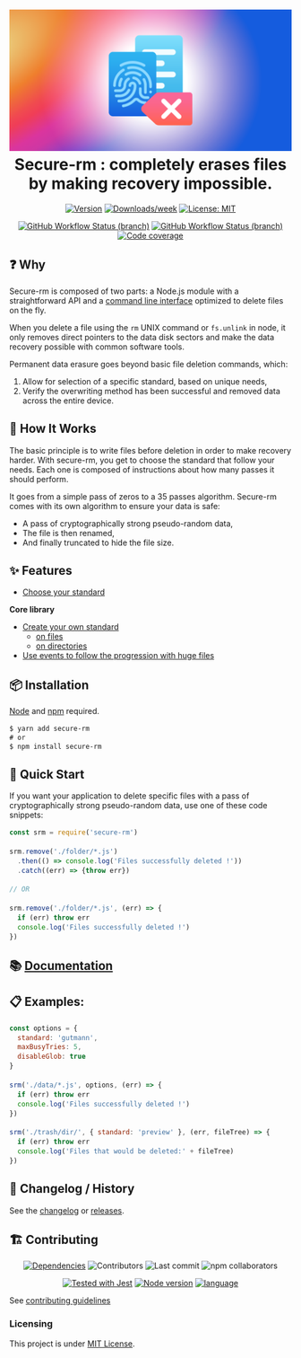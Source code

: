 <h1 align="center">
  <img src="./assets/logo.png" alt="secure-rm">
  <br>
  Secure-rm : completely erases files by making recovery impossible.
  <br>
</h1>

<p align="center">
  <a href="https://www.npmjs.com/package/secure-rm"><img src="https://img.shields.io/npm/v/secure-rm.svg?style=flat-square" alt="Version"></a>
  <a href="https://www.npmjs.com/package/secure-rm"><img src="https://img.shields.io/npm/dw/secure-rm.svg?style=flat-square" alt="Downloads/week"></a>
  <a href="https://github.com/oganexon/secure-rm/blob/master/LICENSE"><img src="https://img.shields.io/npm/l/secure-rm.svg?style=flat-square" alt="License: MIT"></a>
</p>
<p align="center">
  <a href="https://github.com/secure-rm/core/actions?query=branch%3Amaster"><img alt="GitHub Workflow Status (branch)" src="https://img.shields.io/github/workflow/status/secure-rm/core/Node%20CI/master?style=flat-square&label=master%20build" alt="Build Status: master"></a>
  <a href="https://github.com/secure-rm/core/actions?query=branch%3Amaster"><img alt="GitHub Workflow Status (branch)" src="https://img.shields.io/github/workflow/status/secure-rm/core/Node%20CI/develop?style=flat-square&label=dev%20build" alt="Build Status: develop"></a>
  <a href="https://coveralls.io/github/secure-rm/core"><img src="https://img.shields.io/coveralls/github/secure-rm/core?style=flat-square" alt="Code coverage"></a>
</p>

## ❓ Why

Secure-rm is composed of two parts: a Node.js module with a straightforward API and a [command line interface](https://www.npmjs.com/package/secure-rm-cli) optimized to delete files on the fly.

When you delete a file using the `rm` UNIX command or `fs.unlink` in node, it only removes direct pointers to the data disk sectors and make the data recovery possible with common software tools.

Permanent data erasure goes beyond basic file deletion commands, which:

1. Allow for selection of a specific standard, based on unique needs,
2. Verify the overwriting method has been successful and removed data across the entire device.

## 🔩 How It Works

The basic principle is to write files before deletion in order to make recovery harder. With secure-rm, you get to choose the standard that follow your needs. Each one is composed of instructions about how many passes it should perform.

It goes from a simple pass of zeros to a 35 passes algorithm. Secure-rm comes with its own algorithm to ensure your data is safe:

* A pass of cryptographically strong pseudo-random data,
* The file is then renamed,
* And finally truncated to hide the file size.

## ✨ Features

* [Choose your standard](core/standards.md)

**Core library**

* [Create your own standard](core/custom-standard/)
  * [on files](core/custom-standard/unlink-methods.md)
  * [on directories](core/custom-standard/rmdir-methods.md)
* [Use events to follow the progression with huge files](core/events.md)

## 📦 Installation

[Node](https://nodejs.org/) and [npm](https://www.npmjs.com/) required.

```shell
$ yarn add secure-rm
# or
$ npm install secure-rm
```

## 🚀 Quick Start

If you want your application to delete specific files with a pass of cryptographically strong pseudo-random data, use one of these code snippets:

```javascript
const srm = require('secure-rm')

srm.remove('./folder/*.js')
  .then(() => console.log('Files successfully deleted !'))
  .catch((err) => {throw err})

// OR

srm.remove('./folder/*.js', (err) => {
  if (err) throw err
  console.log('Files successfully deleted !')
})
```

## 📚 [Documentation](https://docs.secure-rm.com/core/getting-started)

## 📋 Examples:
```javascript
const options = {
  standard: 'gutmann',
  maxBusyTries: 5,
  disableGlob: true
}

srm('./data/*.js', options, (err) => {
  if (err) throw err
  console.log('Files successfully deleted !')
})

srm('./trash/dir/', { standard: 'preview' }, (err, fileTree) => {
  if (err) throw err
  console.log('Files that would be deleted:' + fileTree)
})

```

## 📜 Changelog / History

See the [changelog](/CHANGELOG.md) or [releases](https://github.com/oganexon/secure-rm/releases).

## 🏗️ Contributing

<p align="center">
  <a href="https://libraries.io/npm/secure-rm"><img src="https://img.shields.io/librariesio/release/npm/secure-rm?style=flat-square&logo=npm" alt="Dependencies"></a>
  <img src="https://img.shields.io/github/contributors/secure-rm/core?style=flat-square" alt="Contributors">
  <img src="https://img.shields.io/github/last-commit/secure-rm/core/develop?style=flat-square" alt="Last commit">
  <img src="https://img.shields.io/npm/collaborators/secure-rm?style=flat-square" alt="npm collaborators">
</p>
<p align="center">
  <a href="https://jestjs.io"><img src="https://img.shields.io/badge/-jest-99424f?style=flat-square&logo=jest" alt="Tested with Jest"></a>
  <a href="https://nodejs.org"><img src="https://img.shields.io/badge/-node-gray?style=flat-square&logo=node.js" alt="Node version"></a>
  <a href="https://www.typescriptlang.org/"><img src="https://img.shields.io/badge/-typescript-blue?style=flat-square&logo=typescript" alt="language"></a>
</p>

See [contributing guidelines](/CONTRIBUTING.md)

### Licensing

This project is under [MIT License](/LICENSE).
